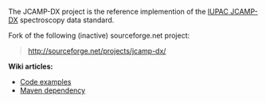 The JCAMP-DX project is the reference implemention of the [IUPAC JCAMP-DX](http://www.jcamp-dx.org/protocols.html) spectroscopy data standard.

Fork of the following (inactive) sourceforge.net project:
> http://sourceforge.net/projects/jcamp-dx/

**Wiki articles:**
  * [Code examples](https://code.google.com/p/jcamp-dx/wiki/CodeExamples)
  * [Maven dependency](https://code.google.com/p/jcamp-dx/wiki/MavenDependency)
